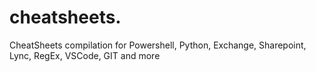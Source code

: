 # cheatsheets.

CheatSheets compilation for Powershell, Python, Exchange, Sharepoint, Lync, RegEx, VSCode, GIT and more
